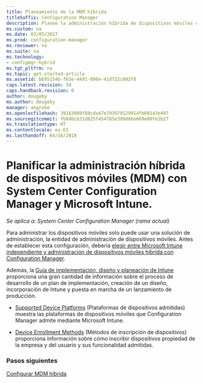 ```yaml
---
title: Planeamiento de la MDM híbrida
titleSuffix: Configuration Manager
description: Planee la administración híbrida de dispositivos móviles con System Center Configuration Manager y Microsoft Intune.
ms.custom: na
ms.date: 03/05/2017
ms.prod: configuration-manager
ms.reviewer: na
ms.suite: na
ms.technology:
- configmgr-hybrid
ms.tgt_pltfrm: na
ms.topic: get-started-article
ms.assetid: bb95154b-f63e-4491-896e-41d732c802f8
caps.latest.revision: 34
caps.handback.revision: 0
author: dougeby
ms.author: dougeby
manager: angrobe
ms.openlocfilehash: 39163089f88cda47e793979129914fb60143e497
ms.sourcegitcommit: fb84bcb31d825f454785e3d9d8be669e00fe2b27
ms.translationtype: HT
ms.contentlocale: es-ES
ms.lasthandoff: 04/16/2018
---
```

# <a name="plan-for-hybrid-mobile-device-management-mdm-with-system-center-configuration-manager-and-microsoft-intune"></a>Planificar la administración híbrida de dispositivos móviles (MDM) con System Center Configuration Manager y Microsoft Intune.

*Se aplica a: System Center Configuration Manager (rama actual)*

Para administrar los dispositivos móviles solo puede usar una solución de administración, la entidad de administración de dispositivos móviles. Antes de establecer esta configuración, debería [elegir entre Microsoft Intune independiente y administración de dispositivos móviles híbrida con Configuration Manager](../understand/choose-between-standalone-intune-and-hybrid-mobile-device-management.md).

Además, la [Guía de implementación, diseño y planeación de Intune](https://docs.microsoft.com/intune/plan-design/introduction) proporciona una gran cantidad de información sobre el proceso de desarrollo de un plan de implementación, creación de un diseño, incorporación de Intune y puesta en marcha de un lanzamiento de producción.

- [Supported Device Platforms](supported-device-platforms-for-hybrid.md) (Plataformas de dispositivos admitidas) muestra las plataformas de dispositivos móviles que Configuration Manager admite mediante Microsoft Intune.

- [Device Enrollment Methods](device-enrollment-methods.md) (Métodos de inscripción de dispositivos) proporciona información sobre cómo inscribir dispositivos propiedad de la empresa y del usuario y sus funcionalidad admitidas.


### <a name="next-steps"></a>Pasos siguientes
 [Configurar MDM híbrida](../deploy-use/setup-hybrid-mdm.md)
